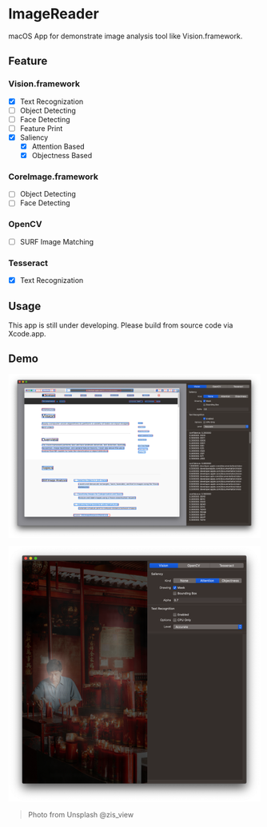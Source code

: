# ImageReader

macOS App for demonstrate image analysis tool like Vision.framework.


## Feature

### Vision.framework
- [x] Text Recognization
- [ ] Object Detecting
- [ ] Face Detecting
- [ ] Feature Print
- [x] Saliency
  - [x] Attention Based
  - [x] Objectness Based

### CoreImage.framework
- [ ] Object Detecting
- [ ] Face Detecting

### OpenCV
- [ ] SURF Image Matching

### Tesseract
- [x] Text Recognization


## Usage

This app is still under developing. Please build from source code via Xcode.app.


## Demo
![Text Recognize](./Press/snapshot.png)

![Image Saliency](./Press/snapshot-2.png)
> Photo from Unsplash @zis_view
